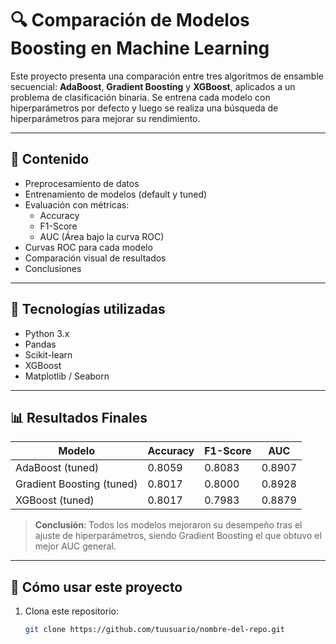 # 🔍 Comparación de Modelos Boosting en Machine Learning

Este proyecto presenta una comparación entre tres algoritmos de ensamble secuencial: **AdaBoost**, **Gradient Boosting** y **XGBoost**, aplicados a un problema de clasificación binaria. Se entrena cada modelo con hiperparámetros por defecto y luego se realiza una búsqueda de hiperparámetros para mejorar su rendimiento.

---

## 📁 Contenido

- Preprocesamiento de datos
- Entrenamiento de modelos (default y tuned)
- Evaluación con métricas:
  - Accuracy
  - F1-Score
  - AUC (Área bajo la curva ROC)
- Curvas ROC para cada modelo
- Comparación visual de resultados
- Conclusiones

---

## 🔧 Tecnologías utilizadas

- Python 3.x
- Pandas
- Scikit-learn
- XGBoost
- Matplotlib / Seaborn

---

## 📊 Resultados Finales

| Modelo             | Accuracy | F1-Score | AUC   |
|--------------------|----------|----------|--------|
| AdaBoost (tuned)         | 0.8059   | 0.8083   | 0.8907 |
| Gradient Boosting (tuned)| 0.8017   | 0.8000   | 0.8928 |
| XGBoost (tuned)          | 0.8017   | 0.7983   | 0.8879 |

> **Conclusión**: Todos los modelos mejoraron su desempeño tras el ajuste de hiperparámetros, siendo Gradient Boosting el que obtuvo el mejor AUC general.

---

## 🚀 Cómo usar este proyecto

1. Clona este repositorio:
   ```bash
   git clone https://github.com/tuusuario/nombre-del-repo.git
